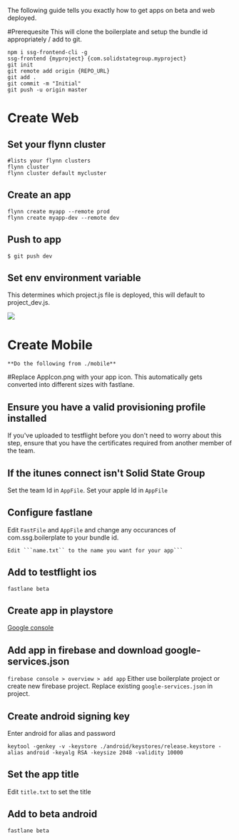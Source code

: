 The following guide tells you exactly how to get apps on beta and web deployed.

#Prerequesite
This will clone the boilerplate and setup the bundle id appropriately / add to git.

```
npm i ssg-frontend-cli -g
ssg-frontend {myproject} {com.solidstategroup.myproject}
git init
git remote add origin {REPO_URL}
git add .
git commit -m "Initial"
git push -u origin master
```

# Create Web

## Set your flynn cluster
```
#lists your flynn clusters
flynn cluster
flynn cluster default mycluster
```

## Create an app
```
flynn create myapp --remote prod
flynn create myapp-dev --remote dev
```

## Push to app
```$ git push dev```

## Set env environment variable
This determines which project.js file is deployed, this will default to project_dev.js.

<img src="http://image.prntscr.com/image/81147f28c68c413cb9ce9774b639396e.png"/>



# Create Mobile

    **Do the following from ./mobile**


#Replace AppIcon.png with your app icon.
This automatically gets converted into different sizes with fastlane.

## Ensure you have a valid provisioning profile installed
If you've uploaded to testflight before you don't need to worry about this step, ensure that  you have the certificates required from another member of the team.

## If the itunes connect isn't Solid State Group
Set the team Id in ```AppFile```. Set your apple Id in ```AppFile```

## Configure fastlane
Edit ```FastFile``` and ```AppFile``` and change any occurances of com.ssg.boilerplate to your bundle id.

    Edit ```name.txt`` to the name you want for your app```

## Add to testflight ios
```
fastlane beta
```

## Create app in playstore
<a href="https://play.google.com/apps">Google console</a>


## Add app in firebase and download google-services.json
```firebase console > overview > add app```
Either use boilerplate project or create new firebase project. Replace existing ```google-services.json``` in project.

## Create android signing key
Enter android for alias and password
```
keytool -genkey -v -keystore ./android/keystores/release.keystore -alias android -keyalg RSA -keysize 2048 -validity 10000
```

## Set the app title
Edit ```title.txt``` to set the title


## Add to beta android
```
fastlane beta
```